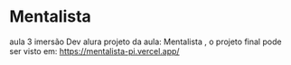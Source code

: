 # Mentalista
aula 3 imersão Dev alura projeto da aula: Mentalista , o projeto final pode ser visto em: https://mentalista-pi.vercel.app/
